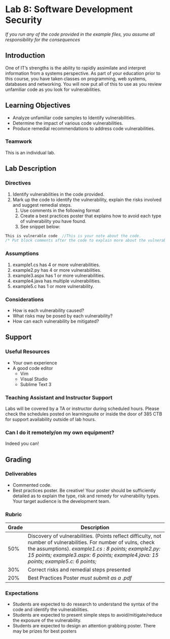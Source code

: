 #  Lab 8: Software Development Security 

*If you run any of the code provided in the example files, you assume all responsibility for the consequences*

## Introduction

One of IT’s strengths is the ability to rapidly assimilate and interpret information from a systems perspective.  As part of your education prior to this course, you have taken classes on programming, web systems, databases and networking.  You will now put all of this to use as you review unfamiliar code as you look for vulnerabilities.

## Learning Objectives

- Analyze unfamiliar code samples to Identify vulnerabilities.
- Determine the impact of various code vulnerabilities.
- Produce remedial recommendations to address code vulnerabilities.

### Teamwork

This is an individual lab.

## Lab Description

### Directives

1. Identify vulnerabilities in the code provided.
2. Mark up the code to identify the vulnerability, explain the risks involved and suggest remedial steps.
   1. Use comments in the following format
   2. Create a best practices poster that explains how to avoid each type of vulnerability you have found.
   3. See snippet below:
```C 
This is vulnerable code  //This is your note about the code.
/* Put block comments after the code to explain more about the vulnerability along with your recommendations on risk mitigation and resolution */
```

### Assumptions

1. example1.cs has 4 or more vulnerabilities.
2. example2.py has 4 or more vulnerabilities.
3. example3.aspx has 1 or more vulnerabilities.
4. example4.java has multiple vulnerabilities.
5. example5.c has 1 or more vulnerability.

### Considerations

- How is each vulnerability caused? 
- What risks may be posed by each vulnerability?
- How can each vulnerability be mitigated?

## Support

### Useful Resources

 - Your own experience
 - A good code editor
 	- Vim
 	- Visual Studio
 	- Sublime Text 3

### Teaching Assistant and Instructor Support

Labs will be covered by a TA or instructor during scheduled hours.  Please check the schedules posted on learningsuite or inside the door of 385 CTB for support availability outside of lab hours.

### Can I do it remotely/on my own equipment?

Indeed you can!

## Grading

### Deliverables

- Commented code.
- Best practices poster.  Be creative!  Your poster should be sufficiently detailed as to explain the type, risk and remedy for vulnerability types.  Your target audience is the development team.

### Rubric

| Grade | Description                                                  |
| ----- | ------------------------------------------------------------ |
| 50%   | Discovery of vulnerabilities.  (Points reflect difficulty, not number of vulnerabilities.  For number of vulns, check the assumptions).  *example1.cs :  8 points; example2.py:  15 points; example3.aspx:  6 points; example4.java:  15 points; example5.c:  6 points;* |
| 30%   | Correct risks and remedial steps presented                   |
| 20%   | Best Practices Poster *must submit as a .pdf*                |

### Expectations

- Students are expected to do research to understand the syntax of the code and identify the vulnerabilities.
- Students are expected to present simple steps to avoid/mitigate/reduce the exposure of the vulnerability.
- Students are expected to design an attention grabbing poster.  There may be prizes for best posters

